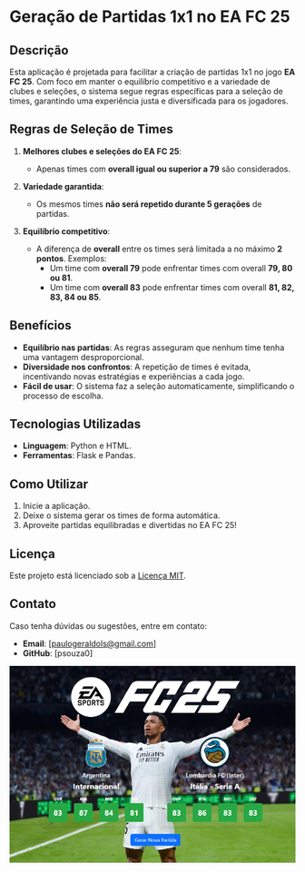 # Geração de Partidas 1x1 no EA FC 25


## Descrição
Esta aplicação é projetada para facilitar a criação de partidas 1x1 no jogo **EA FC 25**.
Com foco em manter o equilíbrio competitivo e a variedade de clubes e seleções, o sistema segue regras específicas para a seleção de times, garantindo uma experiência justa e diversificada para os jogadores.

## Regras de Seleção de Times
1. **Melhores clubes e seleções do EA FC 25**:
   - Apenas times com **overall igual ou superior a 79** são considerados.

2. **Variedade garantida**:
   - Os mesmos times **não será repetido durante 5 gerações** de partidas.

3. **Equilíbrio competitivo**:
   - A diferença de **overall** entre os times será limitada a no máximo **2 pontos**. Exemplos:
     - Um time com **overall 79** pode enfrentar times com overall **79, 80 ou 81**.
     - Um time com **overall 83** pode enfrentar times com overall **81, 82, 83, 84 ou 85**.

## Benefícios
- **Equilíbrio nas partidas**: As regras asseguram que nenhum time tenha uma vantagem desproporcional.
- **Diversidade nos confrontos**: A repetição de times é evitada, incentivando novas estratégias e experiências a cada jogo.
- **Fácil de usar**: O sistema faz a seleção automaticamente, simplificando o processo de escolha.

## Tecnologias Utilizadas
- **Linguagem**: Python e HTML.
- **Ferramentas**: Flask e Pandas.

## Como Utilizar
1. Inicie a aplicação.
2. Deixe o sistema gerar os times de forma automática.
3. Aproveite partidas equilibradas e divertidas no EA FC 25!


## Licença
Este projeto está licenciado sob a [Licença MIT](LICENSE).

## Contato
Caso tenha dúvidas ou sugestões, entre em contato:
- **Email**: [paulogeraldols@gmail.com]
- **GitHub**: [psouza0]


![](background.png)
